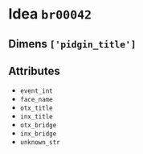 # Idea `br00042`

## Dimens `['pidgin_title']`

## Attributes
- `event_int`
- `face_name`
- `otx_title`
- `inx_title`
- `otx_bridge`
- `inx_bridge`
- `unknown_str`
